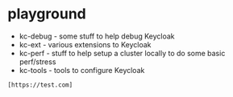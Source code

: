 # playground

* kc-debug - some stuff to help debug Keycloak
* kc-ext - various extensions to Keycloak
* kc-perf - stuff to help setup a cluster locally to do some basic perf/stress
* kc-tools - tools to configure Keycloak

`[https://test.com]`
